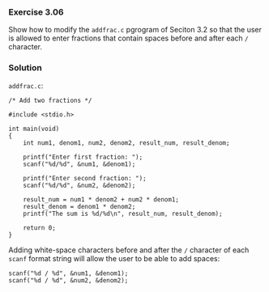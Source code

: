 ### Exercise 3.06
Show how to modify the `addfrac.c` pgrogram of Seciton 3.2 so that the user is allowed to enter fractions that contain spaces before and after each `/` character.

### Solution
`addfrac.c`:
```
/* Add two fractions */

#include <stdio.h>

int main(void)
{
    int num1, denom1, num2, denom2, result_num, result_denom;

    printf("Enter first fraction: ");
    scanf("%d/%d", &num1, &denom1);

    printf("Enter second fraction: ");
    scanf("%d/%d", &num2, &denom2);

    result_num = num1 * denom2 + num2 * denom1; 
    result_denom = denom1 * denom2; 
    printf("The sum is %d/%d\n", result_num, result_denom);

    return 0;
}
```

Adding white-space characters before and after the `/` character of each `scanf` format string will allow the user to be able to add spaces:
```
scanf("%d / %d", &num1, &denom1);
scanf("%d / %d", &num2, &denom2);
```
